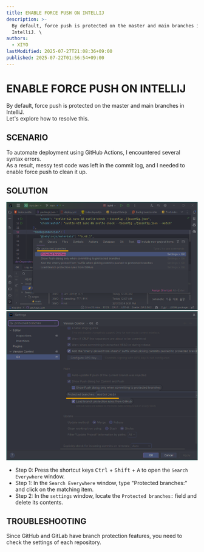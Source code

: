 ```yaml
---
title: ENABLE FORCE PUSH ON INTELLIJ
description: >-
  By default, force push is protected on the master and main branches in
  IntelliJ. \
authors:
  - XIYO
lastModified: 2025-07-27T21:08:36+09:00
published: 2025-07-22T01:56:54+09:00
---
```

# ENABLE FORCE PUSH ON INTELLIJ

By default, force push is protected on the master and main branches in IntelliJ. \
Let's explore how to resolve this.

## SCENARIO

To automate deployment using GitHub Actions, I encountered several syntax errors. \
As a result, messy test code was left in the commit log, and I needed to enable force push to clean it up.

## SOLUTION

![open search everywhere](./assets/enable-force-push-20240918104825841.png)
![modify protected branch](./assets/enable-force-push-20240918104833418.png)

- Step 0: Press the shortcut keys <kbd>Ctrl</kbd> + <kbd>Shift</kbd> + <kbd>A</kbd> to open the `Search Everywhere` window.  
- Step 1: In the `Search Everywhere` window, type "Protected branches:" and click on the matching item.  
- Step 2: In the `settings` window, locate the `Protected branches:` field and delete its contents.

## TROUBLESHOOTING

Since GitHub and GitLab have branch protection features, you need to check the settings of each repository.

